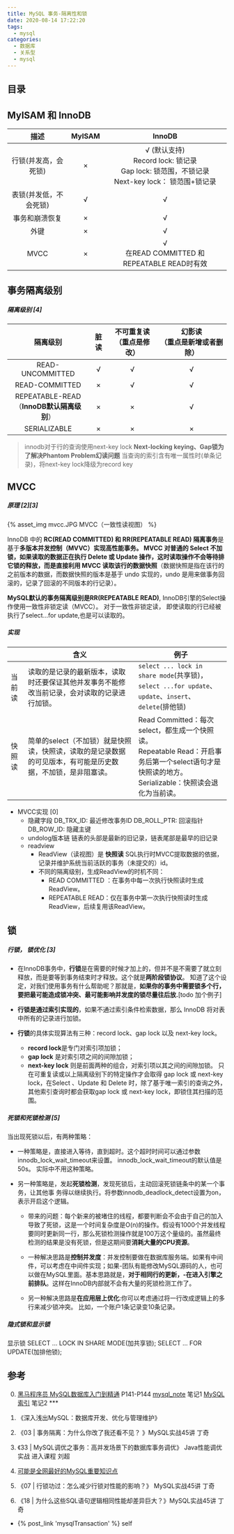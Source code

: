 ```yaml
---
title: MySQL 事务-隔离性和锁
date: 2020-08-14 17:22:20
tags:
  - mysql
categories:  
  - 数据库
  - 关系型
  - mysql
---
```


<p></p>
<!-- more -->

## 目录
<!-- toc -->

##  MyISAM 和 InnoDB

  描述  | MyISAM  |  InnoDB 
  :-: | :-: | :-: 
  行锁(并发高，会死锁)| × | √ (默认支持)<br>Record lock: 锁记录<br>Gap lock: 锁范围，不锁记录<br>Next-key lock： 锁范围+锁记录
  表锁(并发低，不会死锁)| √ |  √
  事务和崩溃恢复| × |  √
  外键| × |  √
  MVCC| × |  √ <br> 在READ COMMITTED 和 REPEATABLE READ时有效 


##  事务隔离级别

#####  隔离级别 [4]
隔离级别| 脏读|  不可重复读<br>（重点是修改）| 幻影读<br>（重点是新增或者删除）
:-: | :-: | :-: | :-:
READ-UNCOMMITTED|  √| √| √
READ-COMMITTED|  ×| √| √
REPEATABLE-READ<br>（**InnoDB默认隔离级别**）| ×| ×| √
SERIALIZABLE|  ×| ×| ×

> innodb对于行的查询使用next-key lock
  **Next-locking keying、Gap锁为了解决Phantom Problem幻读问题**
  当查询的索引含有唯一属性时(单条记录)，将next-key lock降级为record key

##  MVCC 
##### 原理  [2][3]
{% asset_img  mvcc.JPG  MVCC（一致性读视图） %}

  InnoDB 中的 **RC(READ COMMITTED) 和 RR(REPEATABLE READ) 隔离事务**是基于**多版本并发控制（MVVC）**实现高性能事务。
  **MVCC 对普通的 Select 不加锁**，如果读取的数据正在执行 Delete 或 Update 操作，这时读取操作不会等待排它锁的释放，而是**直接利用 MVCC 读取该行的数据快照**（数据快照是指在该行的之前版本的数据，而数据快照的版本是基于 undo 实现的，undo 是用来做事务回滚的，记录了回滚的不同版本的行记录）。

  **MySQL默认的事务隔离级别是RR(REPEATABLE READ)**, InnoDB引擎的Select操作使用一致性非锁定读（MVCC）。 对于一致性非锁定读， 即使读取的行已经被执行了select...for update,也是可以读取的。

#####  实现 
|        | 含义                                                         | 例子                                                         |
| ------ | ------------------------------------------------------------ | ------------------------------------------------------------ |
| 当前读 | 读取的是记录的最新版本，读取时还要保证其他并发事务不能修改当前记录，会对读取的记录进行加锁。 | `select ... lock in share mode`(共享锁)，<br>`select ...for update`、<br>`update`、`insert`、`delete`(排他锁) |
| 快照读 | 简单的select（不加锁）就是快照读，快照读，读取的是记录数据的可见版本，有可能是历史数据，不加锁，是非阻塞读。 | Read Committed：每次select，都生成一个快照读。<br> Repeatable Read：开启事务后第一个select语句才是快照读的地方。<br> Serializable：快照读会退化为当前读。 |



+ MVCC实现 [0]
  + 隐藏字段 
    DB_TRX_ID:  最近修改事务ID
    DB_ROLL_PTR: 回滚指针
    DB_ROW_ID: 隐藏主键    
  + undolog版本链 
    链表的头部是最新的旧记录，链表尾部是最早的旧记录
  + readview
    - ReadView（读视图）是 **快照读** SQL执行时MVCC提取数据的依据，记录并维护系统当前活跃的事务（未提交的）id。
    - 不同的隔离级别，生成ReadView的时机不同：
      - READ COMMITTED ：在事务中每一次执行快照读时生成ReadView。
      - REPEATABLE READ：仅在事务中第一次执行快照读时生成ReadView，后续复用该ReadView。

##  锁
#####  行锁， 锁优化 [3]
+ 在InnoDB事务中，**行锁**是在需要的时候才加上的，但并不是不需要了就立刻释放，而是要等到事务结束时才释放。这个就是**两阶段锁协议**。
知道了这个设定，对我们使用事务有什么帮助呢？那就是，**如果你的事务中需要锁多个行，要把最可能造成锁冲突、最可能影响并发度的锁尽量往后放.**[todo 加个例子]

+ **行锁是通过索引实现的**，如果不通过索引条件检索数据，那么 InnoDB 将对表中所有的记录进行加锁。

+ **行锁**的具体实现算法有三种：record lock、gap lock 以及 next-key lock。
  - **record lock**是专门对索引项加锁；
  - **gap lock** 是对索引项之间的间隙加锁；
  - **next-key lock** 则是前面两种的组合，对索引项以其之间的间隙加锁。
  只在可重复读或以上隔离级别下的特定操作才会取得 gap lock 或 next-key lock，在Select 、Update 和 Delete 时，除了基于唯一索引的查询之外，其他索引查询时都会获取gap lock 或 next-key lock，即锁住其扫描的范围。

#####  死锁和死锁检测 [5]
当出现死锁以后，有两种策略：
+ 一种策略是，直接进入等待，直到超时。这个超时时间可以通过参数
innodb_lock_wait_timeout来设置。
innodb_lock_wait_timeout的默认值是50s。 实际中不用这种策略。

+ 另一种策略是，发起**死锁检测**，发现死锁后，主动回滚死锁链条中的某一个事务，让其他事
  务得以继续执行。将参数innodb_deadlock_detect设置为on，表示开启这个逻辑。

   - 带来的问题：每个新来的被堵住的线程，都要判断会不会由于自己的加入导致了死锁，这是一个时间复杂度是O(n)的操作。假设有1000个并发线程要同时更新同一行，那么死锁检测操作就是100万这个量级的。虽然最终检测的结果是没有死锁，但是这期间要**消耗大量的CPU资源**。

   - 一种解决思路是**控制并发度**：并发控制要做在数据库服务端。如果有中间件，可以考虑在中间件实现；如果-团队有能修改MySQL源码的人，也可以做在MySQL里面。基本思路就是，**对于相同行的更新，-在进入引擎之前排队**。这样在InnoDB内部就不会有大量的死锁检测工作了。
   - 另一种解决思路是**在应用层上优化**:你可以考虑通过将一行改成逻辑上的多行来减少锁冲突。 比如，一个账户1条记录变10条记录。

#####   隐式锁和显示锁
显示锁
SELECT ... LOCK IN SHARE MODE(加共享锁);
SELECT ... FOR UPDATE(加排他锁);

## 参考

0. [黑马程序员 MySQL数据库入门到精通](https://www.bilibili.com/video/BV1Kr4y1i7ru?p=78)  P141-P144
   [mysql_note](https://github.com/www6v/mysql_note) 笔记1
   [MySQL 索引](https://frxcat.fun/database/MySQL/MySQL_Advanced_index/) 笔记2 ***

1. 《深入浅出MySQL：数据库开发、优化与管理维护》 
2. 《03 | 事务隔离：为什么你改了我还看不见？ 》MySQL实战45讲  丁奇
3. 《33 | MySQL调优之事务：高并发场景下的数据库事务调优》 Java性能调优实战  进入课程  刘超
4. [可能是全网最好的MySQL重要知识点](https://segmentfault.com/a/1190000019619667)  
5. 《07 | 行锁功过：怎么减少行锁对性能的影响？》 MySQL实战45讲  丁奇
6. 《18 | 为什么这些SQL语句逻辑相同性能却差异巨大？》MySQL实战45讲  丁奇





+  {% post_link 'mysqlTransaction' %}  self



